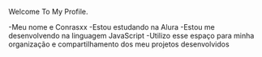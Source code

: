 Welcome To My Profile.
 
-Meu nome e Conrasxx
-Estou estudando na Alura
-Estou me desenvolvendo na linguagem JavaScript
-Utilizo esse espaço para minha organização e compartilhamento dos meu projetos desenvolvidos
